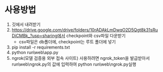 # 사용방법
1. 깃에서 내려받기
2. https://drive.google.com/drive/folders/10rADAkLmDwqO2D5Qgt8k31sRuDiCMBk_?usp=sharing에서 checkpoint와 csv파일 다운받기
    - csv파일은 db폴더에, checkpoint는 루트 폴더에 넣기
3. pip install -r requirements.txt
4. python run\web\app.py
5. ngrok(모델 검증용 외부 접속 사이트) 사용하려면 ngrok_token을 발급받아서 run\web\ngrok.py의 값에 입력하여 python run\web\ngrok.py실행
